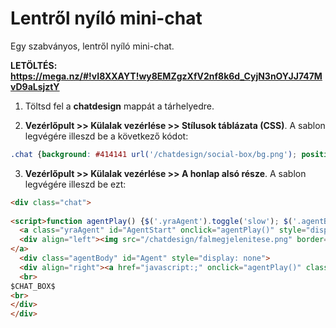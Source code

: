 # Lentről nyíló mini-chat

Egy szabványos, lentről nyíló mini-chat.

**LETÖLTÉS: https://mega.nz/#!vI8XXAYT!wy8EMZgzXfV2nf8k6d_CyjN3nOYJJ747MvD9aLsjztY**

1. Töltsd fel a **chatdesign** mappát a tárhelyedre.

2. **Vezérlőpult >> Külalak vezérlése >> Stílusok táblázata (CSS)**. A sablon legvégére illeszd be a következő kódot: 

```css
.chat {background: #414141 url('/chatdesign/social-box/bg.png'); position: fixed; right: 40px; bottom: 0px!important; padding: 4px 4px 4px 4px; border: 1px solid #000000; border-bottom: 0px solid #000000; border-radius: 4px 4px 0px 0px; width: 400px; z-index:10000;}
```

3. **Vezérlőpult >> Külalak vezérlése >> A honlap alsó része**. A sablon legvégére illeszd be ezt:

```html
<div class="chat">  
   
<script>function agentPlay() {$('.yraAgent').toggle('slow'); $('.agentBody').slideToggle('fast')}</script>  
  <a class="yraAgent" id="AgentStart" onclick="agentPlay()" style="display: block;">  
  <div align="left"><img src="/chatdesign/falmegjelenitese.png" border="0" alt=""></a>  
</a>  
  <div class="agentBody" id="Agent" style="display: none">  
  <div align="right"><a href="javascript:;" onclick="agentPlay()" class="closeYraaaAgent"><img src="/chatdesign/close.png" border="0" alt="" width="30px" height="30px"></a></div>  
  <br>  
$CHAT_BOX$  
<br>  
</div>  
</div>
```
